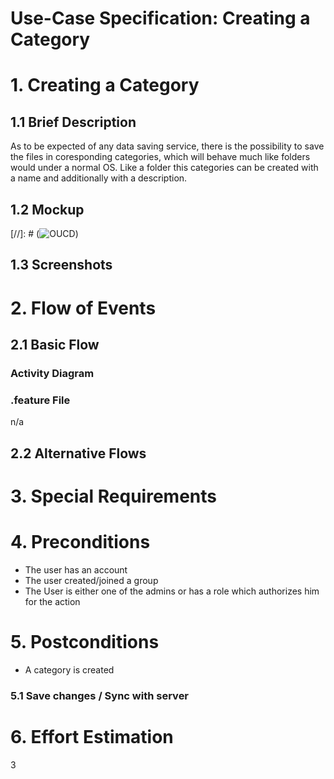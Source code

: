 # Use-Case Specification: Creating a Category

# 1. Creating a Category

## 1.1 Brief Description
As to be expected of any data saving service, there is the possibility to save the files in coresponding categories, which will behave much like folders would under a normal OS. Like a folder this categories can be created with a name and additionally with a description.

## 1.2 Mockup
[//]: # (![OUCD](./Mock_ups/Clear%20Chat.PNG))

## 1.3 Screenshots


# 2. Flow of Events

## 2.1 Basic Flow


### Activity Diagram


### .feature File
n/a

## 2.2 Alternative Flows


# 3. Special Requirements


# 4. Preconditions
- The user has an account
- The user created/joined a group
- The User is either one of the admins or has a role which authorizes him for the action

# 5. Postconditions
- A category is created

### 5.1 Save changes / Sync with server

# 6. Effort Estimation
3